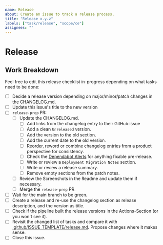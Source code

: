 ```yaml
---
name: Release
about: Create an issue to track a release process.
title: "Release x.y.z"
labels: ["task/release", "scope/ce"]
assignees: ""
---
```


# Release

## Work Breakdown

Feel free to edit this release checklist in-progress depending on what tasks need to be done:
- [ ] Decide a release version depending on major/minor/patch changes in the CHANGELOG.md.
- [ ] Update this issue's title to the new version
- [ ] `release-prep` PR:
  - [ ] Update the CHANGELOG.md.
    - [ ] Add links from the changelog entry to their GitHub issue
    - [ ] Add a clean `Unreleased` version.
    - [ ] Add the version to the old section.
    - [ ] Add the current date to the old version.
    - [ ] Reorder, reword or combine changelog entries from a product perspective for consistency.
    - [ ] Check the [Dependabot Alerts](https://github.com/sovity/edc-ui/security/dependabot) for anything fixable pre-release.
    - [ ] Write or review a `Deployment Migration Notes` section.
    - [ ] Write or review a release summary.
    - [ ] Remove empty sections from the patch notes.
  - [ ] Review the Screenshots in the Readme and update them if necessary.
  - [ ] Merge the `release-prep` PR.
- [ ] Wait for the main branch to be green.
- [ ] Create a release and re-use the changelog section as release description, and the version as title.
- [ ] Check if the pipeline built the release versions in the Actions-Section (or you won't see it).
- [ ] Revisit the changed list of tasks and compare it with [.github/ISSUE_TEMPLATE/release.md](https://github.com/sovity/edc-ui/blob/main/.github/ISSUE_TEMPLATE/release.md). Propose changes where it
  makes sense.
- [ ] Close this issue.
